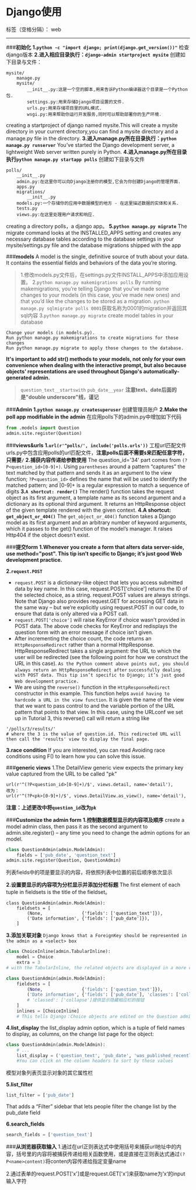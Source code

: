 ﻿# Django使用

标签（空格分隔）： web

---
###**初始化**
**1.`python -c "import django; print(django.get_version())"`**
检查django版本
**2.进入相应目录执行：`django-admin startproject mysite`**
创建如下目录与文件：
```
mysite/
    manage.py
    mysite/
        __init__.py:这是一个空的脚本,用来告诉Python编译器这个目录是一个Python包.
        settings.py:用来存储Django项目设置的文件.
        urls.py:用来存储项目里的URL模式.
        wsgi.py:用来帮助你运行开发服务,同时可以帮助部署你的生产环境.
```
creating a startproject of django named mysite.This will create a mysite directory in your current directory,you can find a mysite directory and a manage.py file in the directory.
**3.进入manage.py所在目录执行：`python manage.py runserver`**
You’ve started the Django development server, a lightweight Web server written purely in Python. 
**4.进入manage.py所在目录执行`python manage.py startapp polls`**
创建如下目录与文件
```
polls/
    __init__.py
    admin.py:在这里你可以向Django注册你的模型,它会为你创建Django的管理界面.
    apps.py
    migrations/
        __init__.py
    models.py:一个存储你的应用中数据模型的地方 - 在这里描述数据的实体和关系.
    tests.py
    views.py:在这里处理用户请求和响应.
```
creating a directory polls，a django app。
**5.`python manage.py migrate`**
The migrate command looks at the INSTALLED_APPS setting and creates any necessary database tables according to the database settings in your mysite/settings.py file and the database migrations shipped with the app

###**models**
A model is the single, definitive source of truth about your data. It contains the essential fields and behaviors of the data you’re storing.
> 1.修改models.py文件后，在settings.py文件INSTALL_APPS中添加应用设置。
2.`python manage.py makemigrations polls`
By running makemigrations, you’re telling Django that you’ve made some changes to your models (in this case, you’ve made new ones) and that you’d like the changes to be stored as a migration.
`python manage.py sqlmigrate polls 0001`获取名称为0001的migration并返回其sql内容
3.`python manage.py migrate`
create model tables in your database
```
Change your models (in models.py).
Run python manage.py makemigrations to create migrations for those changes
Run python manage.py migrate to apply those changes to the database.
```
**It's important to add __str__() methods to your models, not only for your own convenience when dealing with the interactive prompt, but also because objects' representations are used throughout Django's automatically-generated admin.**
> `question_text__startswith`
`pub_date__year`
**注意text、date后面的是"double underscore"线，谨记**

###**Admin**
**1.`python manage.py createsuperuser`**
创建管理员账户
**2.Make the poll app modifiable in the admin**
在应用polls下的admin.py中增加如下代码
```python
from .models import Question
admin.site.register(Question)
```

###**views&urls**
**1.`url(r'^polls/', include('polls.urls'))`**
工程url匹配文件urls.py中包含应用polls的url匹配文件，**注意polls后面不需要`$`来匹配任意字符，只需要`/`**
**2.捕获内容传递给参数使用**
The question_id='34' part comes from `(?P<question_id>[0-9]+)`. Using `parentheses` around a pattern “captures” the text matched by that pattern and sends it as an argument to the view function; `?P<question_id>` defines the name that will be used to identify the matched pattern; and [0-9]+ is a regular expression to match a sequence of digits
**3.`A shortcut: render()`**
The render() function takes the request object as its first argument, a template name as its second argument and a dictionary as its optional third argument. It returns an HttpResponse object of the given template rendered with the given context.
**4.A shortcut: `get_object_or_404()`**
The `get_object_or_404()` function takes a Django model as its first argument and an arbitrary number of keyword arguments, which it passes to the get() function of the model’s manager. It raises Http404 if the object doesn’t exist.

###**提交form**
**1.Whenever you create a form that alters data server-side, use method="post". This tip  isn’t specific to Django; it’s just good Web development practice.**

**2.`request.POST`**

* `request.POST` is a dictionary-like object that lets you access submitted data by key name. In this case, request.POST['choice'] returns the ID of the selected choice, as a string. request.POST values are always strings.
Note that Django also provides request.GET for accessing GET data in the same way – but we’re explicitly using request.POST in our code, to ensure that data is only altered via a POST call.
* `request.POST['choice']` will raise KeyError if choice wasn't provided in POST data. The above code checks for KeyError and redisplays the question form with an error message if choice isn’t given.
* After incrementing the choice count, the code returns an `HttpResponseRedirect` rather than a normal HttpResponse. HttpResponseRedirect takes a single argument: the URL to which the user will be redirected (see the following point for how we construct the URL in this case).
`As the Python comment above points out, you should always return an HttpResponseRedirect after` `successfully dealing with POST data. This tip isn’t specific to Django; it’s just good Web development` `practice.`
* We are using the `reverse()` function in the `HttpResponseRedirect` constructor in this example. This function helps `avoid having to hardcode a URL in the view function`. It is given the name of the view that we want to pass control to and the variable portion of the URL pattern that points to that view. In this case, using the URLconf we set up in Tutorial 3, this reverse() call will return a string like
```
'/polls/3/results/'
# where the 3 is the value of question.id. This redirected URL will then call the 'results' view to display the final page.
```
**3.race condition**
If you are interested, you can read Avoiding race conditions using F() to learn how you can solve this issue.

###**generic views**
1.The DetailView generic view expects the primary key value captured from the URL to be called "pk"
```
url(r'^(?P<question_id>[0-9]+)/$', views.detail, name='detail'),
改为：
url(r'^(?P<pk>[0-9]+)/$', views.DetailView.as_view(), name='detail'),
```
**注意：上述更改中将`question_id`改为`pk`**

###**Customize the admin form**
**1.控制数据模型显示的内容项及顺序**
create a model admin class, then pass it as the second argument to admin.site.register() – any time you need to change the admin options for an model.
```python
class QuestionAdmin(admin.ModelAdmin):
    fields = ['pub_date', 'question_text']
admin.site.register(Question, QuestionAdmin)
```
列表fields中的项是要显示的内容，将依照列表中位置的前后顺序依次显示

**2.设置要显示的内容项为分栏显示并添加分栏标题**
The first element of each tuple in fieldsets is the title of the fieldset。
```
class QuestionAdmin(admin.ModelAdmin):
    fieldsets = [
        (None,               {'fields': ['question_text']}),
        ('Date information', {'fields': ['pub_date']}),
    ]
```
**3.添加关联对象**
`Django knows that a ForeignKey should be represented in the admin as a <select> box`
```python
class ChoiceInline(admin.TabularInline):
    model = Choice
    extra = 3
# with the TabularInline, the related objects are displayed in a more compact, table-based format；即第一列显示关联对象，后面每列显示对象的相应属性内容。 the StackedInline,垂直展开显示关联对象的属性内容。

class QuestionAdmin(admin.ModelAdmin):
    fieldsets = [
        (None,               {'fields': ['question_text']}),
        ('Date information', {'fields': ['pub_date'], 'classes': ['collapse']}),
        # 'classed': ['collapse']提供显示隐藏相应栏的按钮
    ]
    inlines = [ChoiceInline]
    # This tells Django：Choice objects are edited on the Question admin page. By default, provide enough fields for 3 choices.
```

**4.list_display**
the list_display admin option, which is a tuple of field names to display, as columns, on the change list page for the object:
```python
class QuestionAdmin(admin.ModelAdmin):
    # ...
    list_display = ('question_text', 'pub_date', 'was_published_recently')
    #You can click on the column headers to sort by those values
```
模型对象列表页显示对象的其它属性栏

**5.list_filter**
```python
list_filter = ['pub_date']
```
That adds a “Filter” sidebar that lets people filter the change list by the pub_date field

**6.search_fields**
```python
search_fields = ['question_text']
```

###**从浏览器获取输入**
1.通过在url正则表达式中使用括号来捕获url地址中的内容，括号里的内容将被捕获传递给相关函数使用，或是直接在正则表达式通过`(?P<name>content)`将conten内容传递给指定变量name

2.通过表单的request.POST['x']或是request.GET['x']来获取name为’x‘的input输入字符




